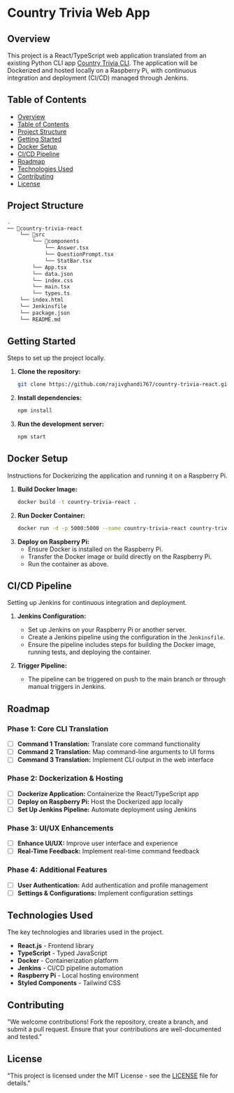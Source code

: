 # **Country Trivia Web App**

## **Overview**

This project is a React/TypeScript web application translated from an existing Python CLI app [Country Trivia CLI](https://github.com/rajivghandi767/country-trivia). The application will be Dockerized and hosted locally on a Raspberry Pi, with continuous integration and deployment (CI/CD) managed through Jenkins.

## **Table of Contents**

- [Overview](#overview)
- [Table of Contents](#table-of-contents)
- [Project Structure](#project-structure)
- [Getting Started](#getting-started)
- [Docker Setup](#docker-setup)
- [CI/CD Pipeline](#cicd-pipeline)
- [Roadmap](#roadmap)
- [Technologies Used](#technologies-used)
- [Contributing](#contributing)
- [License](#license)

## **Project Structure**

```bash
.
── 📁country-trivia-react
    └── 📁src
        └── 📁components
            └── Answer.tsx
            └── QuestionPrompt.tsx
            └── StatBar.tsx
        └── App.tsx
        └── data.json
        └── index.css
        └── main.tsx
        └── types.ts
    └── index.html
    └── Jenkinsfile
    └── package.json
    └── README.md
```

## **Getting Started**

Steps to set up the project locally.

1. **Clone the repository:**
   ```bash
   git clone https://github.com/rajivghandi767/country-trivia-react.git
   ```
2. **Install dependencies:**
   ```bash
   npm install
   ```
3. **Run the development server:**
   ```bash
   npm start
   ```

## **Docker Setup**

Instructions for Dockerizing the application and running it on a Raspberry Pi.

1. **Build Docker Image:**
   ```bash
   docker build -t country-trivia-react .
   ```
2. **Run Docker Container:**
   ```bash
   docker run -d -p 5000:5000 --name country-trivia-react country-trivia-react
   ```
3. **Deploy on Raspberry Pi:**
   - Ensure Docker is installed on the Raspberry Pi.
   - Transfer the Docker image or build directly on the Raspberry Pi.
   - Run the container as above.

## **CI/CD Pipeline**

Setting up Jenkins for continuous integration and deployment.

1. **Jenkins Configuration:**

   - Set up Jenkins on your Raspberry Pi or another server.
   - Create a Jenkins pipeline using the configuration in the `Jenkinsfile`.
   - Ensure the pipeline includes steps for building the Docker image, running tests, and deploying the container.

2. **Trigger Pipeline:**
   - The pipeline can be triggered on push to the main branch or through manual triggers in Jenkins.

## **Roadmap**

### **Phase 1: Core CLI Translation**

- [ ] **Command 1 Translation:** Translate core command functionality
- [ ] **Command 2 Translation:** Map command-line arguments to UI forms
- [ ] **Command 3 Translation:** Implement CLI output in the web interface

### **Phase 2: Dockerization & Hosting**

- [ ] **Dockerize Application:** Containerize the React/TypeScript app
- [ ] **Deploy on Raspberry Pi:** Host the Dockerized app locally
- [ ] **Set Up Jenkins Pipeline:** Automate deployment using Jenkins

### **Phase 3: UI/UX Enhancements**

- [ ] **Enhance UI/UX:** Improve user interface and experience
- [ ] **Real-Time Feedback:** Implement real-time command feedback

### **Phase 4: Additional Features**

- [ ] **User Authentication:** Add authentication and profile management
- [ ] **Settings & Configurations:** Implement configuration settings

## **Technologies Used**

The key technologies and libraries used in the project.

- **React.js** - Frontend library
- **TypeScript** - Typed JavaScript
- **Docker** - Containerization platform
- **Jenkins** - CI/CD pipeline automation
- **Raspberry Pi** - Local hosting environment
- **Styled Components** - Tailwind CSS

## **Contributing**

"We welcome contributions! Fork the repository, create a branch, and submit a pull request. Ensure that your contributions are well-documented and tested."

## **License**

"This project is licensed under the MIT License - see the [LICENSE](LICENSE) file for details."
